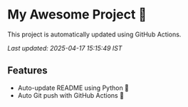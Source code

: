 # My Awesome Project 🚀

This project is automatically updated using GitHub Actions.

_Last updated: 2025-04-17 15:15:49 IST_

## Features
- Auto-update README using Python 🐍
- Auto Git push with GitHub Actions 🤖
